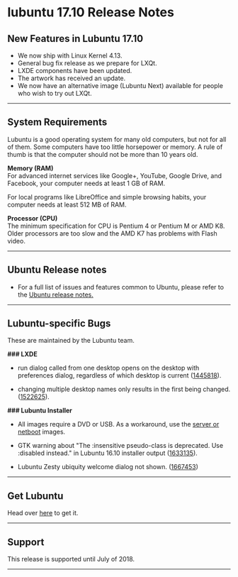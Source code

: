 # lubuntu 17.10 Release Notes

## New Features in Lubuntu 17.10
* We now ship with Linux Kernel 4.13.
* General bug fix release as we prepare for LXQt.
* LXDE components have been updated.
* The artwork has received an update.
* We now have an alternative image (Lubuntu Next) available for people who wish to try out LXQt.
<hr>

## System Requirements
Lubuntu is a good operating system for many old computers, but not for all of them. Some computers have too little horsepower or memory. A rule of thumb is that the computer should not be more than 10 years old.

__Memory (RAM)__
<br>
For advanced internet services like Google+, YouTube, Google Drive, and Facebook, your computer needs at least 1 GB of RAM.

For local programs like LibreOffice and simple browsing habits, your computer needs at least 512 MB of RAM.

__Processor (CPU)__
<br>
The minimum specification for CPU is Pentium 4 or Pentium M or AMD K8. Older processors are too slow and the AMD K7 has problems with Flash video.
<hr>

## Ubuntu Release notes
* For a full list of issues and features common to Ubuntu, please refer to the [Ubuntu release notes.](https://bugs.launchpad.net/ubuntu/+source/lxpanel/+bug/1445818)
<hr>

## Lubuntu-specific Bugs
These are maintained by the Lubuntu team.

__### LXDE__
* run dialog called from one desktop opens on the desktop with preferences dialog, regardless of which desktop is current ([1445818](https://bugs.launchpad.net/ubuntu/+source/lxpanel/+bug/1445818)).

* changing multiple desktop names only results in the first being changed. ([1522625](https://bugs.launchpad.net/ubuntu/+source/obconf/+bug/1522625)).

__### Lubuntu Installer__
* All images require a DVD or USB. As a workaround, use the [server or netboot](https://help.ubuntu.com/community/Lubuntu/Alternate_ISO#CD_image) images.

* GTK warning about "The :insensitive pseudo-class is deprecated. Use :disabled instead." in Lubuntu 16.10 installer output ([1633135](https://bugs.launchpad.net/ubuntu/+source/ubiquity/+bug/1633135)).

* Lubuntu Zesty ubiquity welcome dialog not shown. ([1667453](https://bugs.launchpad.net/ubuntu/+source/ubiquity/+bug/1667453))
<hr>

## Get Lubuntu
Head over [here](lubuntu1710_downloads.md) to get it.
<hr>

## Support
This release is supported until July of 2018.
<br>
<hr>
